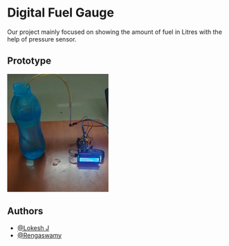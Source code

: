 # Digital Fuel Gauge 

Our project mainly focused on showing the amount of fuel in Litres with the help of pressure sensor.


## Prototype

![App Screenshot](prototype.png)


## Authors

- [@Lokesh J](https://github.com/Lokesh-J-03)
- [@Rengaswamy](h)

